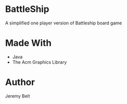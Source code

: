 # BattleShip

A simplified one player version of Battleship board game

# Made With
- Java
- The Acm Graphics Library


# Author

Jeremy Belt
